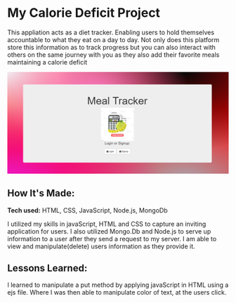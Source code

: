 # My Calorie Deficit Project
This appliation acts as a diet tracker. Enabling users to hold themselves accountable to what they eat on a day to day. Not only does this platform store this information as to track progress but you can also interact with others on the same journey with you as they also add their favorite meals maintaining a calorie deficit


![alt tag](readme.PNG)

## How It's Made:

**Tech used:** HTML, CSS, JavaScript, Node.js, MongoDb

I utilized my skills in javaScript, HTML and CSS to capture an inviting application for users. I also utilized Mongo.Db and Node.js to serve up information to a user after they send a request to my server. I am able to view and manipulate(delete) users information as they provide it.

## Lessons Learned:
I learned to manipulate a put method by applying javaScript in HTML using a ejs file. Where I was then able to manipulate color of text, at the users click.
